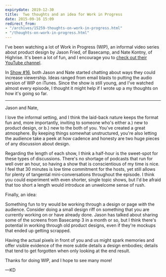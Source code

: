 ```yaml
---
expirydate: 2019-12-30
title:  Two thoughts and an idea for Work in Progress
date: 2015-09-16 15:09
redirect_from:
- "/archives/15259-thoughts-on-work-in-progress.html"
- "/thoughts-on-work-in-progress.html"
---
```



I've been watching a lot of Work in Progress (WIP), an informal video series about product design by Jason Fried, of Basecamp, and Nate Kontny, of Highrise. It's been a lot of fun, and I encourage you to [check out their YouTube channel](https://www.youtube.com/channel/UCDvHTqzl1H6j9JKHiQZn4Cw). 

In [Show #16](https://www.youtube.com/watch?v=HITjjXdbsd4), both Jason and Nate started chatting about ways they could increase viewership. Ideas ranged from email blasts to putting the audio version of WIP on iTunes. Since the show is still young, and I've watched almost every episode, I thought it might help if I wrote up a my thoughts on how it's going so far. 

---

Jason and Nate,

I love the informal setting, and I think the laid-back nature keeps the format fun and, more importantly, inviting to someone who's either a.) new to product design, or b.) new to the both of you. You've created a great atmosphere. By keeping things somewhat unstructured, you're also letting the audience take a peek at how cadence and honesty are two huge pieces of any discussion about design. 

Regarding the length of each show, I think a half-hour is the sweet-spot for these types of discussions. There's no shortage of podcasts that run for well over an hour, so having a show that is conscientious of my time is nice. I feel that 30 minutes is low time commitment for the hosts, yet still allows for plenty of tangental mini-conversations throughout the episode. I think you could experiment with even shorter, single topic shows, but I'd be afraid that  too short a length would introduce an unwelcome sense of rush. 

Finally, an idea: 

Something fun to try would be working through a design or page _with_ the audience. Consider doing a small design riff on something that you are currently working on or have already done. Jason has talked about sharing some of the screens from Basecamp 3 in a month or so, but I think there's potential in working through old product designs, even if they're mockups that ended up getting scrapped. 

Having the actual pixels in front of you and us might spark memories and offer visible evidence of the more subtle details a design embodies; details that tend to get forgotten when only looking at the end result. 

Thanks for doing WIP, and I hope to see many more!

&mdash;KD
